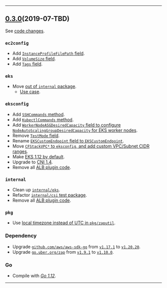 

<hr>


## [0.3.0](https://github.com/aws/aws-k8s-tester/releases/tag/0.3.0)(2019-07-TBD)

See [code changes](https://github.com/aws/aws-k8s-tester/compare/0.2.9...0.3.0).

### `ec2config`

- Add [`InstanceProfileFilePath` field](https://github.com/aws/aws-k8s-tester/commit/78ef8e10a6a4a09456a4895f0b30a3b8f5ca8d2b).
- Add [`VolumeSize` field](https://github.com/aws/aws-k8s-tester/commit/c2d4e39af832e9369c801cfcd5fd97dbf1e41d43).
- Add [`Tags` field](https://github.com/aws/aws-k8s-tester/commit/c8b6f67a7bb712b89a4d08c4afcd00c240ba4051).

### `eks`

- Move [out of `internal` package](https://github.com/aws/aws-k8s-tester/commit/b4015a63d24887f06c7ec9e42c1ea5ac5e8d1831).
  - [Use case](https://github.com/aws/aws-k8s-tester/issues/47).

### `eksconfig`

- Add [`SSHCommands` method](https://github.com/aws/aws-k8s-tester/commit/f2ba0a997054282045deb042c38fbb3d63212eb9).
- Add [`KubectlCommands` method](https://github.com/aws/aws-k8s-tester/commit/00eda4d5a5edba78e08d607d2891aea632ac0e46).
- Add [`WorkerNodeASGDesiredCapacity` field to configure `NodeAutoScalingGroupDesiredCapacity` for EKS worker nodes](https://github.com/aws/aws-k8s-tester/commit/dd2764bf29b242b4313ee1b4a16b3c592b84c6bb).
- Remove [`TestMode` field](https://github.com/aws/aws-k8s-tester/commit/c55ffe8c79f866774e1f684007b9d610769cea6d).
- Rename [`EKSCustomEndpoint` field to `EKSCustomEndpoint`](https://github.com/aws/aws-k8s-tester/commit/a3a700700b8708be6f34a1896b3b8793e602db6d).
- Move [`CFStackVPC*` to `eksconfig`, and add custom VPC/Subnet CIDR ranges](https://github.com/aws/aws-k8s-tester/commit/6df3c2497127da9bf06794c5519e4e4b245764af).
- Make [EKS 1.12 by default](https://github.com/aws/aws-k8s-tester/commit/bd4f3a2bfac3d635933ee614a0423efdb5b504f3).
- Upgrade to [CNI 1.4](https://github.com/aws/aws-k8s-tester/commit/3379f1063d1a00b60687e5be33a1b77753fb58d7).
- Remove all [ALB plugin code](https://github.com/aws/aws-k8s-tester/commit/229c321b8a9a044a1726d4c23e7383036e36b753).

### `internal`

- Clean up [`internal/eks`](https://github.com/aws/aws-k8s-tester/commit/a3c5696236d507160c575f134ac3958462996b9b).
- Refactor [`internal/csi` test package](https://github.com/aws/aws-k8s-tester/commit/ac63cc9b3a5ae806b8b5bd8b8d37d4a1c6208cb6).
- Remove all [ALB plugin code](https://github.com/aws/aws-k8s-tester/commit/229c321b8a9a044a1726d4c23e7383036e36b753).

### `pkg`

- Use [local timezone instead of UTC in `pkg/zaputil`](https://github.com/aws/aws-k8s-tester/commit/2905a5d2fdc03df9d065f876c57394d4d292b561).

### Dependency

- Upgrade [`github.com/aws/aws-sdk-go`](https://github.com/aws/aws-sdk-go/releases) from [`v1.17.1`](https://github.com/aws/aws-sdk-go/releases/tag/v1.17.1) to [`v1.20.20`](https://github.com/aws/aws-sdk-go/releases/tag/v1.20.20).
- Upgrade [`go.uber.org/zap`](https://github.com/aws/aws-sdk-go/releases) from [`v1.9.1`](https://github.com/uber-go/zap/releases/tag/v1.9.1) to [`v1.10.0`](https://github.com/uber-go/zap/releases/tag/v1.10.0).

### Go

- Compile with [*Go 1.12*](https://golang.org/doc/devel/release.html#go1.12).


<hr>


